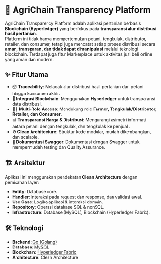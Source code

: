 # 🌱 AgriChain Transparency Platform

AgriChain Transparency Platform adalah aplikasi pertanian berbasis **Blockchain (Hyperledger)** yang berfokus pada **transparansi alur distribusi hasil pertanian**.  
Platform ini tidak hanya mempertemukan petani, tengkulak, distributor, retailer, dan consumer, tetapi juga mencatat setiap proses distribusi secara **aman, transparan, dan tidak dapat dimanipulasi** melalui teknologi blockchain.
Terdapat juga fitur Markerplace untuk aktivitas jual beli online yang aman dan modern.  

## ✨ Fitur Utama
- 📦 **Traceability**: Melacak alur distribusi hasil pertanian dari petani hingga konsumen akhir.  
- 🔗 **Integrasi Blockchain**: Menggunakan **Hyperledger** untuk transparansi data distribusi.  
- 👩‍🌾 **Multi-Role Access**: Mendukung role **Farmer, Tengkulak/Distributor, Retailer, dan Consumer**.  
- 📊 **Transparansi Harga & Distribusi**: Mengurangi asimetri informasi antara petani dengan tengkulak, dan tengkulak ke penjual .  
- ⚙️ **Clean Architecture**: Struktur kode modular, mudah dikembangkan, dan scalable.  
- 📜 **Dokumentasi Swagger**: Dokumentasi dengan Swagger untuk mempermudah testing dan Quality Assurance.  

## 🏗️ Arsitektur
Aplikasi ini menggunakan pendekatan **Clean Architecture** dengan pemisahan layer:
- **Entity**: Database core.
- **Handler**: Interaksi pada request dan response, dan validasi awal.  
- **Use Case**: Logika aplikasi & interaksi domain.  
- **Repository**: Operasi database SQL & nonSQL. 
- **Infrastructure**: Database (MySQL), Blockchain (Hyperledger Fabric).  

## 🛠️ Teknologi
- **Backend**: [Go (Golang)](https://go.dev/)  
- **Database**: [MySQL](https://www.mysql.com/)  
- **Blockchain**: [Hyperledger Fabric](https://www.hyperledger.org/use/fabric)  
- **Architecture**: Clean Architecture  